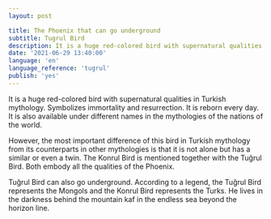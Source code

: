 ```yaml
---
layout: post

title: The Phoenix that can go underground
subtitle: Tugrul Bird
description: It is a huge red-colored bird with supernatural qualities in Turkish mythology. Symbolizes immortality and resurrection. It is reborn every day. It is also available under different names in the mythologies of the nations of the world.
date: '2021-06-29 13:40:00'
language: 'en'
language_reference: 'tugrul'
publish: 'yes'
---
```

It is a huge red-colored bird with supernatural qualities in Turkish mythology. Symbolizes immortality and resurrection. It is reborn every day. It is also available under different names in the mythologies of the nations of the world. 

However, the most important difference of this bird in Turkish mythology from its counterparts in other mythologies is that it is not alone but has a similar or even a twin. The Konrul Bird is mentioned together with the Tuğrul Bird. Both embody all the qualities of the Phoenix.

Tuğrul Bird can also go underground. According to a legend, the Tuğrul Bird represents the Mongols and the Konrul Bird represents the Turks. He lives in the darkness behind the mountain kaf in the endless sea beyond the horizon line.
